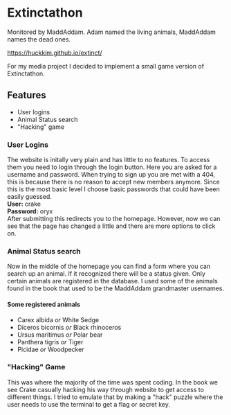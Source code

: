 # Extinctathon
 Monitored by MaddAddam. Adam named the living animals, MaddAddam names the dead ones. 

https://huckkim.github.io/extinct/

For my media project I decided to implement a small game version of Extinctathon.

## Features 
- User logins
- Animal Status search
- "Hacking" game

### User Logins
The website is initally very plain and has little to no features. To access them you need to login through the login button. Here you are asked for a username and password. When trying to sign up you are met with a 404, this is because there is no reason to accept new members anymore.
Since this is the most basic level I choose basic passwords that could have been easily guessed.  
**User:** crake  
**Password:** oryx  
After submitting this redirects you to the homepage. However, now we can see that the page has changed a little and there are more options to click on.  

### Animal Status search
Now in the middle of the homepage you can find a form where you can search up an animal. If it recognized there will be a status given. Only certain animals are registered in the database. I used some of the animals found in the book that used to be the MaddAddam grandmaster usernames.  

#### Some registered animals
- Carex albida _or_ White Sedge
- Diceros bicornis _or_ Black rhinoceros 
- Ursus maritimus _or_ Polar bear
- Panthera tigris _or_ Tiger
- Picidae _or_ Woodpecker

### "Hacking" Game
This was where the majority of the time was spent coding. In the book we see Crake casually hacking his way through website to get access to different things. I tried to emulate that by making a "hack" puzzle where the user needs to use the terminal to get a flag or secret key.

